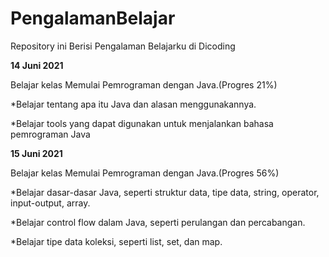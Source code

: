 # PengalamanBelajar
Repository ini Berisi Pengalaman Belajarku di Dicoding 


**14 Juni 2021**


Belajar kelas Memulai Pemrograman dengan Java.(Progres 21%)
  
  *Belajar tentang apa itu Java dan alasan menggunakannya.
 
  *Belajar tools yang dapat digunakan untuk menjalankan bahasa pemrograman Java

**15 Juni 2021**


Belajar kelas Memulai Pemrograman dengan Java.(Progres 56%)

  *Belajar dasar-dasar Java, seperti struktur data, tipe data, string, operator, input-output, array.
  
  *Belajar control flow dalam Java, seperti perulangan dan percabangan.
  
  *Belajar tipe data koleksi, seperti list, set, dan map.
